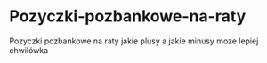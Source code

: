 # Pozyczki-pozbankowe-na-raty
Pozyczki pozbankowe na raty jakie plusy a jakie minusy moze lepiej chwilówka
